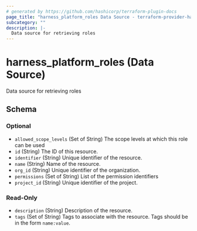```yaml
---
# generated by https://github.com/hashicorp/terraform-plugin-docs
page_title: "harness_platform_roles Data Source - terraform-provider-harness"
subcategory: ""
description: |-
  Data source for retrieving roles
---
```


# harness_platform_roles (Data Source)

Data source for retrieving roles



<!-- schema generated by tfplugindocs -->
## Schema

### Optional

- `allowed_scope_levels` (Set of String) The scope levels at which this role can be used
- `id` (String) The ID of this resource.
- `identifier` (String) Unique identifier of the resource.
- `name` (String) Name of the resource.
- `org_id` (String) Unique identifier of the organization.
- `permissions` (Set of String) List of the permission identifiers
- `project_id` (String) Unique identifier of the project.

### Read-Only

- `description` (String) Description of the resource.
- `tags` (Set of String) Tags to associate with the resource. Tags should be in the form `name:value`.


